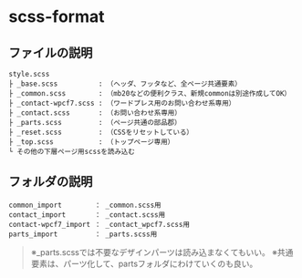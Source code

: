# scss-format

## ファイルの説明

```
style.scss
├ _base.scss          : （ヘッダ、フッタなど、全ページ共通要素）
├ _common.scss        : （mb20などの便利クラス、新規commonは別途作成してOK）
├ _contact-wpcf7.scss : （ワードプレス用のお問い合わせ系専用）
├ _contact.scss       : （お問い合わせ系専用）
├ _parts.scss         : （ページ共通の部品郡）
├ _reset.scss         : （CSSをリセットしている）
├ _top.scss           : （トップページ専用）
└ その他の下層ページ用scssを読み込む
```


## フォルダの説明

```
common_import        ： _common.scss用
contact_import       ： _contact.scss用
contact-wpcf7_import ： _contact_wpcf7.scss用
parts_import         ： _parts.scss用
```

> ※_parts.scssでは不要なデザインパーツは読み込まなくてもいい。
> ※共通要素は、パーツ化して、partsフォルダにわけていくのも良い。
